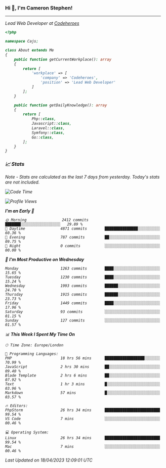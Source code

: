 ### Hi 👋, I'm Cameron Stephen!
<hr>
<p><em>Lead Web Developer at <a href="https://codeheroes.co.uk">Codeheroes</a></p>


```php
<?php

namespace Cajs;

class About extends Me
{
    public function getCurrentWorkplace(): array
    {
        return [
            'workplace' => [
                'company' => 'Codeheroes',
                'position' => 'Lead Web Developer'
            ]
        ];
    }

    public function getDailyKnowledge(): array
    {
        return [
            Php::class,
            Javascript::class,
            Laravel::class,
            Symfony::class,
            Go::class,
        ];
    }
}
```

### 📈 Stats
<p><em>Note - Stats are calculated as the last 7 days from yesterday. Today's stats are not included.</em></p>


<!--START_SECTION:waka-->
![Code Time](http://img.shields.io/badge/Code%20Time-3%2C320%20hrs%2040%20mins-blue)

![Profile Views](http://img.shields.io/badge/Profile%20Views-0-blue)

**I'm an Early 🐤** 

```text
🌞 Morning                2412 commits        ███████░░░░░░░░░░░░░░░░░░   29.89 % 
🌆 Daytime                4871 commits        ███████████████░░░░░░░░░░   60.36 % 
🌃 Evening                787 commits         ██░░░░░░░░░░░░░░░░░░░░░░░   09.75 % 
🌙 Night                  0 commits           ░░░░░░░░░░░░░░░░░░░░░░░░░   00.00 % 
```
📅 **I'm Most Productive on Wednesday** 

```text
Monday                   1263 commits        ████░░░░░░░░░░░░░░░░░░░░░   15.65 % 
Tuesday                  1230 commits        ████░░░░░░░░░░░░░░░░░░░░░   15.24 % 
Wednesday                1993 commits        ██████░░░░░░░░░░░░░░░░░░░   24.70 % 
Thursday                 1915 commits        ██████░░░░░░░░░░░░░░░░░░░   23.73 % 
Friday                   1449 commits        ████░░░░░░░░░░░░░░░░░░░░░   17.96 % 
Saturday                 93 commits          ░░░░░░░░░░░░░░░░░░░░░░░░░   01.15 % 
Sunday                   127 commits         ░░░░░░░░░░░░░░░░░░░░░░░░░   01.57 % 
```


📊 **This Week I Spent My Time On** 

```text
🕑︎ Time Zone: Europe/London

💬 Programming Languages: 
PHP                      18 hrs 56 mins      ██████████████████░░░░░░░   70.99 % 
JavaScript               2 hrs 30 mins       ██░░░░░░░░░░░░░░░░░░░░░░░   09.40 % 
Blade Template           2 hrs 6 mins        ██░░░░░░░░░░░░░░░░░░░░░░░   07.92 % 
Text                     1 hr 3 mins         █░░░░░░░░░░░░░░░░░░░░░░░░   03.96 % 
Markdown                 57 mins             █░░░░░░░░░░░░░░░░░░░░░░░░   03.57 % 

🔥 Editors: 
PhpStorm                 26 hrs 34 mins      █████████████████████████   99.54 % 
VS Code                  7 mins              ░░░░░░░░░░░░░░░░░░░░░░░░░   00.46 % 

💻 Operating System: 
Linux                    26 hrs 34 mins      █████████████████████████   99.54 % 
Mac                      7 mins              ░░░░░░░░░░░░░░░░░░░░░░░░░   00.46 % 
```


 Last Updated on 18/04/2023 12:09:01 UTC
<!--END_SECTION:waka-->
